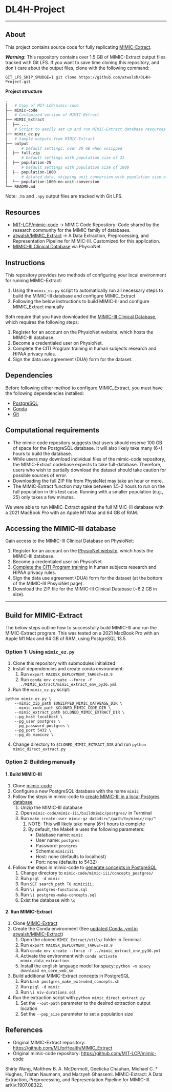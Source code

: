 # DL4H-Project

---

## About

This project contains source code for fully replicating [MIMIC-Extract](https://arxiv.org/abs/1907.08322).

**_Warning_:** This repository contains over 1.5 GB of MIMIC-Extract output files tracked with Git LFS. If you want to save time cloning this repository, and don't care about the output files, clone with the following command:

```console
GIT_LFS_SKIP_SMUDGE=1 git clone https://github.com/atwalsh/DL4H-Project.git
```

**Project structure**

```bash
.
│   # Copy of MIT-LCP/mimic-code
├── mimic-code
│   # Customized version of MIMIC-Extract
├── MIMIC_Extract
│  ├── ...
│   # Script to easily set up and run MIMIC-Extract database resources
├── mimic_ez.py
│   # Sample outputs from MIMIC-Extract
├── output
│      # Default settings; over 20 GB when unzipped
│  ├── full.zip 
│      # Default settings with population size of 25
│  ├── population-25 
│      # Default settings with population size of 1000
│  ├── population-1000 
│      # Ablated data, skipping unit conversion with population size of 1000
│  └── population-1000-no-unit-conversion 
└── README.md
```

Note: `.h5` and `.npy` output files are tracked with Git LFS.

## Resources
- [MIT-LCP/mimic-code](https://github.com/MIT-LCP/mimic-code) -> MIMIC Code Repository: Code shared by the research community for the MIMIC family of databases.
- [atwalsh/MIMIC_Extract](https://github.com/atwalsh/MIMIC_Extract) -> A Data Extraction, Preprocessing, and Representation Pipeline for MIMIC-III. Customized for this application.
- [MIMIC-III Clinical Database](https://physionet.org/content/mimiciii/1.4/) via PhysioNet.


## Instructions

This repository provides two methods of configuring your local environment for running MIMIC-Extract:

1. Using the `mimic_ez.py` script to automatically run all necessary steps to build the MIMIC-III database and configure MIMIC_Extract
2. Following the below instructions to build MIMIC-III and configure MIMIC_Extract manually

Both require that you have downloaded the [MIMIC-III Clinical Database](https://physionet.org/content/mimiciii/1.4/), which requires the following steps:

1. Register for an account on the PhysioNet website, which hosts the MIMIC-III database.
2. Become a credentialed user on PhysioNet.
3. Complete the CITI Program training in human subjects research and HIPAA privacy rules.
4. Sign the data use agreement (DUA) form for the dataset.

## Dependencies

Before following either method to configure MIMIC_Extract, you must have the following dependencies installed:

- [PostgreSQL](https://www.postgresql.org/download/)
- [Conda](https://conda.io/projects/conda/en/latest/user-guide/install/index.html)
- [Git](https://git-scm.com/book/en/v2/Getting-Started-Installing-Git)

## Computational requirements

- The mimic-code repository suggests that users should reserve 100 GB of space for the PostgreSQL database. It will also likely take many (6+) hours to build the database.
- While users may download individual files of the mimic-code repository, the MIMIC-Extract codebase expects to take full-database. Therefore, users who wish to partially download the dataset should take caution for possible sources of error. 
- Downloading the full ZIP file from PhysioNet may take an hour or more.
- The MIMIC-Extract function may take between 1.5-2 hours to run on the full population in this test case. Running with a smaller population (e.g., 25) only takes a few minutes.

We were able to run MIMIC-Extract against the full MIMIC-III database with a 2021 MacBook Pro with an Apple M1 Max and 64 GB of RAM.

## Accessing the MIMIC-III database

Gain access to the MIMIC-III Clinical Database on PhysioNet:

1. Register for an account on the [PhysioNet website](https://physionet.org/), which hosts the MIMIC-III database.
2. Become a credentialed user on PhysioNet.
3. [Complete the CITI Program training](https://physionet.org/about/citi-course/) in human subjects research and HIPAA privacy rules.
4. Sign the data use agreement (DUA) form for the dataset (at the bottom of the MIMIC-III PhsyioNet page).
5. Download the ZIP file for the MIMIC-III Clinical Database (~6.2 GB in size).

---

## Build for MIMIC-Extract

The below steps outline how to successfully build MIMIC-III and run the MIMIC-Extract program. This was tested on a 2021 MacBook Pro with an Apple M1 Max and 64 GB of RAM, using PostgreSQL 13.5.

### Option 1: Using `mimic_ez.py`

1. Clone this repository with submodules initialized
3. Install dependencies and create conda environment:
	1. Run `export MACOSX_DEPLOYMENT_TARGET=10.9`
	2. Run `conda env create --force -f ./MIMIC_Extract/mimic_extract_env_py36.yml`
3. Run the `mimic_ez.py` script:

```console
python mimic_ez.py \
	--mimic_zip_path $UNZIPPED_MIMIC_DATABASE_DIR \
	--mimic_code_path $CLONED_MIMIC_CODE_DIR \
	--mimic_extract_path $CLONED_MIMIC_EXTRACT_DIR \
	--pg_host localhost \
	--pg_user postgres \
	--pg_password postgres \
	--pg_port 5432 \
	--pg_db mimicez \
```

4. Change directory to `$CLONED_MIMIC_EXTRACT_DIR` and run `python mimic_direct_extract.py`

### Option 2: Building manually

#### 1. Build MIMIC-III

1. Clone [mimic-code](https://github.com/MIT-LCP/mimic-code)
2. Configure a new PostgreSQL database with the name  `mimic`
3. Follow the steps in mimic-code to [create MIMIC-III in a local Postgres database](https://github.com/MIT-LCP/mimic-code/blob/main/mimic-iii/buildmimic/postgres/README.md)
	1. Unzip the MIMIC-III database
	2. Open `mimic-code/mimic-iii/buildmimic/postgres/` in Terminal
	3. Run `make create-user mimic-gz datadir="/path/to/mimic/zip/"`
		1. NOTE: This will likely take many (6+) hours to complete
		2. By default, the Makefile uses the following parameters:
			-   Database name: `mimic`
			-   User name: `postgres`
			-   Password: `postgres`
			-   Schema: `mimiciii`
			-   Host: none (defaults to localhost)
			-   Port: none (defaults to 5432)
4. Follow the steps in mimic-code to [generate concepts in PostgreSQL](https://github.com/MIT-LCP/mimic-code/blob/main/mimic-iii/concepts/README.md#generating-the-concepts-in-bigquery)
	1. Change directory to `mimic-code/mimic-iii/concepts_postgres/`
	2. Run `psql -d mimic`
	3. Run `SET search_path TO mimiciii;`
	4. Run `\i postgres-functions.sql`
	5. Run `\i postgres-make-concepts.sql`
	6. Exist the database with `\q`


#### 2. Run MIMIC-Extract

1. Clone  [MIMIC-Extract](https://github.com/atwalsh/MIMIC_Extract)
2. Create the Conda environment (See [updated Conda .yml in atwalsh/MIMIC-Extract](https://github.com/atwalsh/MIMIC_Extract/blob/project-draft/mimic_extract_env_py36.yml))
	1. Open the cloned `MIMIC_Extract/utils/` folder in Terminal
	2. Run `export MACOSX_DEPLOYMENT_TARGET=10.9`
	3. Run `conda env create --force -f ../mimic_extract_env_py36.yml`
	4. Activate the environment with `conda activate mimic_data_extraction`
	5. Install the english language model for spacy: `python -m spacy download en_core_web_sm`
3. Build additional MIMIC-Extract concepts in PostgreSQL
	1. Run `bash postgres_make_extended_concepts.sh`
	2. Run `psql -d mimic`
	3. Run `\i niv-durations.sql`
4. Run the extraction script with `python mimic_direct_extract.py`
	1. Set the `--out-path` parameter to the desired extraction output location
	2. Set the `--pop_size` parameter to set a population size 


## References

- Original MIMIC-Extract repository: https://github.com/MLforHealth/MIMIC_Extract
- Original mimic-code repository: https://github.com/MIT-LCP/mimic-code


Shirly Wang, Matthew B. A. McDermott, Geeticka Chauhan, Michael C. * Hughes, Tristan Naumann, and Marzyeh Ghassemi. MIMIC-Extract: A Data Extraction, Preprocessing, and Representation Pipeline for MIMIC-III. arXiv:1907.08322.